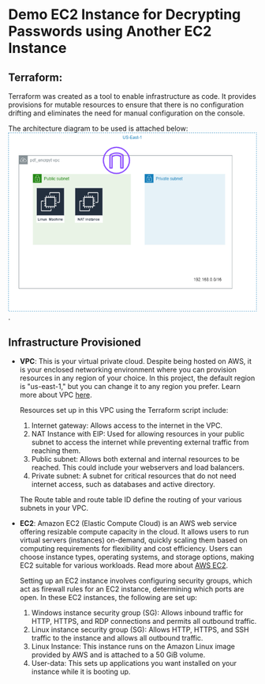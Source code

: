 # Demo EC2 Instance for Decrypting Passwords using Another EC2 Instance

## Terraform:
Terraform was created as a tool to enable infrastructure as code. It provides provisions for mutable resources to ensure that there is no configuration drifting and eliminates the need for manual configuration on the console.

The architecture diagram to be used is attached below:
![EC2 instance inside a VPC](pdf_encrypt.drawio.png).

## Infrastructure Provisioned 
- **VPC**: This is your virtual private cloud. Despite being hosted on AWS, it is your enclosed networking environment where you can provision resources in any region of your choice. In this project, the default region is "us-east-1," but you can change it to any region you prefer. Learn more about VPC [here](https://docs.aws.amazon.com/vpc/latest/userguide/what-is-amazon-vpc.html).

   Resources set up in this VPC using the Terraform script include:
   1. Internet gateway: Allows access to the internet in the VPC.
   2. NAT Instance with EIP: Used for allowing resources in your public subnet to access the internet while preventing external traffic from reaching them.
   3. Public subnet: Allows both external and internal resources to be reached. This could include your webservers and load balancers.
   4. Private subnet: A subnet for critical resources that do not need internet access, such as databases and active directory.
   
   The Route table and route table ID define the routing of your various subnets in your VPC.

- **EC2**: Amazon EC2 (Elastic Compute Cloud) is an AWS web service offering resizable compute capacity in the cloud. It allows users to run virtual servers (instances) on-demand, quickly scaling them based on computing requirements for flexibility and cost efficiency. Users can choose instance types, operating systems, and storage options, making EC2 suitable for various workloads. Read more about [AWS EC2](https://docs.aws.amazon.com/ec2/?nc2=h_ql_doc_ec2).

   Setting up an EC2 instance involves configuring security groups, which act as firewall rules for an EC2 instance, determining which ports are open. In these EC2 instances, the following are set up:
   1. Windows instance security group (SG): Allows inbound traffic for HTTP, HTTPS, and RDP connections and permits all outbound traffic.
   2. Linux instance security group (SG): Allows HTTP, HTTPS, and SSH traffic to the instance and allows all outbound traffic.
   3. Linux Instance: This instance runs on the Amazon Linux image provided by AWS and is attached to a 50 GiB volume.
   4. User-data: This sets up applications you want installed on your instance while it is booting up.